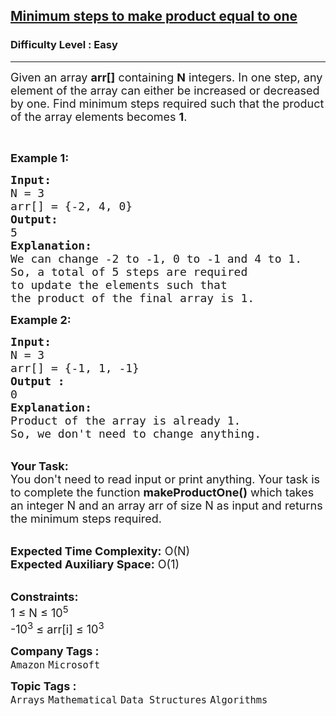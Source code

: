<h2><a href="https://practice.geeksforgeeks.org/problems/minimum-steps-to-make-product-equal-to-one/1?page=6&difficulty[]=0&category[]=Arrays&sortBy=submissions">Minimum steps to make product equal to one</a></h2><h3>Difficulty Level : Easy</h3><hr><div class="problems_problem_content__Xm_eO"><p><span style="font-size:18px">Given an array <strong>arr[]</strong> containing <strong>N</strong> integers. In one step, any element of the array can either be increased or decreased by one. Find minimum steps required such that the product of the array elements becomes <strong>1</strong>. </span></p>

<p>&nbsp;</p>

<p><span style="font-size:18px"><strong>Example 1:</strong></span></p>

<pre><span style="font-size:18px"><strong>Input:
</strong>N = 3
arr[] = {-2, 4, 0}
<strong>Output:
</strong>5
<strong>Explanation:</strong>
We can change -2 to -1, 0 to -1 and 4 to 1.
So, a total of 5 steps are required
to update the elements such that
the product of the final array is 1.</span> 
</pre>

<div><span style="font-size:18px"><strong>Example 2:</strong></span></div>

<pre><span style="font-size:18px"><strong>Input:
</strong>N = 3
arr[] = {-1, 1, -1} 
<strong>Output :</strong>
0</span>
<span style="font-size:18px"><strong>Explanation:</strong>
Product of the array is already 1.
So, we don't need to change anything.</span>
</pre>

<p><br>
<span style="font-size:18px"><strong>Your Task:&nbsp;&nbsp;</strong><br>
You don't need to read input or print anything. Your task is to complete the function <strong>makeProductOne()</strong>&nbsp;which takes an integer N and an array arr of size N as input and returns the minimum steps required.</span></p>

<p><br>
<span style="font-size:18px"><strong>Expected Time Complexity:</strong> O(N)<br>
<strong>Expected Auxiliary Space:</strong> O(1)</span></p>

<p><br>
<span style="font-size:18px"><strong>Constraints:</strong><br>
1 ≤ N ≤ 10<sup>5</sup><br>
-10<sup>3</sup> ≤ arr[i] ≤ 10<sup>3</sup></span></p>
</div><p><span style=font-size:18px><strong>Company Tags : </strong><br><code>Amazon</code>&nbsp;<code>Microsoft</code>&nbsp;<br><p><span style=font-size:18px><strong>Topic Tags : </strong><br><code>Arrays</code>&nbsp;<code>Mathematical</code>&nbsp;<code>Data Structures</code>&nbsp;<code>Algorithms</code>&nbsp;